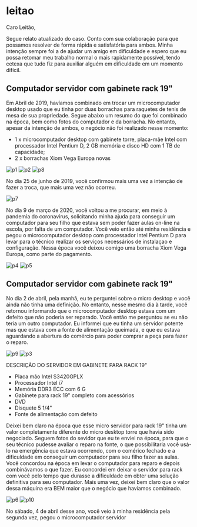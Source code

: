 # leitao
Caro Leitão,

Segue relato atualizado do caso. Conto com sua colaboração para que possamos resolver de forma rápida e satisfatória para ambos. Minha intenção sempre foi a de ajudar um amigo em dificuldade e espero que eu possa retomar meu trabalho normal o mais rapidamente possível, tendo cetexa que tudo fiz para auxiliar alguém em dificuldade em um momento difícil.

## Computador servidor com gabinete rack 19"

Em Abril de 2019, havíamos combinado em trocar um microcomputador desktop usado que eu tinha por duas borrachas para raquetes de tenis de mesa de sua propriedade. Segue abaixo um resumo do que foi combinado na época, bem como fotos do computador e da borracha. No entanto, apesar da intenção de ambos, o negócio não foi realizado nesse momento:

- 1 x microcomputador desktop com gabinete torre, placa-mãe Intel com processador Intel Pentium D, 2 GB memória e disco HD com 1 TB de capacidade;
- 2 x borrachas Xiom Vega Europa novas

![p1](https://user-images.githubusercontent.com/86032/87878519-182ea980-c9bb-11ea-8f68-41013b544f16.jpg)
![p2](https://user-images.githubusercontent.com/86032/87878520-18c74000-c9bb-11ea-8d3e-318b02ba9881.jpg)
![p8](https://user-images.githubusercontent.com/86032/87879049-92acf880-c9be-11ea-8095-e54db2931763.jpg)

No dia 25 de junho de 2019, você confirmou mais uma vez a intenção de fazer a troca, que mais uma vez não ocorreu.

![p7](https://user-images.githubusercontent.com/86032/87878795-f9c9ad80-c9bc-11ea-80b0-6ac3a842af22.jpg)

No dia 9 de março de 2020, você voltou a me procurar, em meio à pandemia do coronavirus, solicitando minha ajuda para conseguir um computador para seu filho que estava sem poder fazer aulas on-line na escola, por falta de um computador. Você veio então até minha residência e pegou o microcomputador desktop com processador Intel Pentium D para levar para o técnico realizar os serviços necessários de instalaçao e configuração. Nessa época você deixou comigo uma borracha Xiom Vega Europa, como parte do pagamento.

![p4](https://user-images.githubusercontent.com/86032/87878656-0ef20c80-c9bc-11ea-8205-ce8f3c3bb8a1.jpg)
![p5](https://user-images.githubusercontent.com/86032/87878658-11ecfd00-c9bc-11ea-8077-e0a8a5850db2.jpg)

## Computador servidor com gabinete rack 19"

No dia 2 de abril, pela manhã, eu te perguntei sobre o micro desktop e você ainda não tinha uma definição. No entanto, nesse mesmo dia à tarde, você retornou informando que o microcomputador desktop estava com um defeito que não poderia ser reparado. Você então me perguntou se eu não teria um outro computador. Eu informei que eu tinha um servidor potente mas que estava com a fonte de alimentação queimada, e que eu estava aguardando a abertura do comércio para poder comprar a peça para fazer o reparo.

![p9](https://user-images.githubusercontent.com/86032/87879901-d5bd9a80-c9c3-11ea-9d09-feb4802a6969.jpg)
![p3](https://user-images.githubusercontent.com/86032/87878672-2630fa00-c9bc-11ea-86b7-74a963f4f12d.jpg)

DESCRIÇÃO DO SERVIDOR EM GABINETE PARA RACK 19"
- Placa mão Intel S3420GPLX
- Processador Intel i7
- Memória DDR3 ECC com 6 G
- Gabinete para rack 19" completo com acessórios
- DVD
- Disquete 5 1/4"
- Fonte de alimentação com defeito

Deixei bem claro na época que esse micro servidor para rack 19" tinha um valor completamente diferente do micro desktop torre que havia sido negociado. Seguem fotos do sevidor que eu te enviei na época, para que o seu técnico pudesse avaliar o reparo na fonte, o que possibilitaria você usá-lo na emergência que estava ocorrendo, com o comérico fechado e a dificuldade em conseguir um computador para seu filho fazer as aulas. Você concordou na época em levar o computador para reparo e depois combinávamos o que fazer. Eu concordei em deixar o servidor para rack com você pelo tempo que durasse a dificuldade em obter uma solução definitiva para seu computador. Mais uma vez, deixei bem claro que o valor dessa máquina era BEM maior que o negócio que havíamos combinado.

![p6](https://user-images.githubusercontent.com/86032/87878660-187b7480-c9bc-11ea-934d-cdf661038d56.jpg)
![p10](https://user-images.githubusercontent.com/86032/87880291-f9ceab00-c9c6-11ea-8174-f0ace28d03fe.jpg)

No sábado, 4 de abril desse ano, você veio à minha residência pela segunda vez, pegou o microcomputador servidor 





